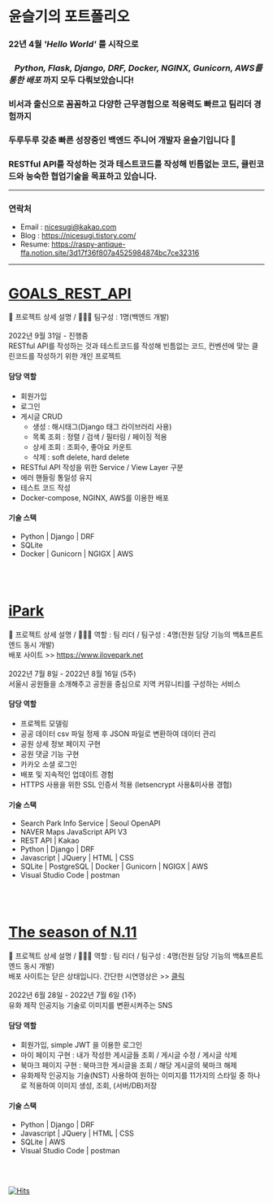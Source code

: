 # 윤슬기의 포트폴리오

### 22년 4월 ***'Hello World'*** 를 시작으로<br>
### &nbsp;&nbsp;    ***Python, Flask, Django, DRF, Docker, NGINX, Gunicorn, AWS를 통한 배포*** 까지 모두 다뤄보았습니다!  <br>
### 비서과 출신으로 꼼꼼하고 다양한 근무경험으로 적응력도 빠르고 팀리더 경험까지 <br>
### 두루두루 갖춘 빠른 성장중인 백엔드 주니어 개발자 윤슬기입니다 🤗 <br>
### RESTful API를 작성하는 것과 테스트코드를 작성해 빈틈없는 코드, 클린코드와 능숙한 협업기술을 목표하고 있습니다. <br>

---

### 연락처
- Email : nicesugi@kakao.com
- Blog  : https://nicesugi.tistory.com/
- Resume: https://raspy-antique-ffa.notion.site/3d17f36f807a4525984874bc7ce32316
        
---

# <a href="https://github.com/nicesugi/Social_Networking_Service">GOALS_REST_API</a>
🔼 프로젝트 상세 설명 / 💁🏻‍♀️ 팀구성 : 1명(백엔드 개발)<br>
<br>
2022년 9월 31일 - 진행중<br>
RESTful API를 작성하는 것과 테스트코드를 작성해 빈틈없는 코드, 컨벤션에 맞는 클린코드를 작성하기 위한 개인 프로젝트 <br>

#### 담당 역할
        
- 회원가입
- 로그인
- 게시글 CRUD
    - 생성 : 해시태그(Django 태그 라이브러리 사용)
    - 목록 조회 : 정렬 / 검색 / 필터링 / 페이징 적용
    - 상세 조회 : 조회수, 좋아요 카운트
    - 삭제 : soft delete, hard delete
- RESTful API 작성을 위한 Service / View Layer 구분
- 에러 핸들링 통일성 유지
- 테스트 코드 작성
- Docker-compose, NGINX, AWS를 이용한 배포

        
#### 기술 스택

- Python  |  Django  |  DRF
- SQLite
- Docker  |  Gunicorn  | NGIGX  |  AWS

<br>

<br>

# <a href="https://github.com/nicesugi/2JYK-iPark">iPark</a>
🔼 프로젝트 상세 설명 / 💁🏻‍♀️ 역할 : 팀 리더 / 팀구성 : 4명(전원 담당 기능의 백&프론트엔드 동시 개발)<br>
배포 사이트 >> https://www.ilovepark.net <br><br>
2022년 7월 8일 - 2022년 8월 16일 (5주)<br>
서울시 공원들을 소개해주고 공원을 중심으로 지역 커뮤니티를 구성하는 서비스<br>

#### 담당 역할
        
- 프로젝트 모델링
- 공공 데이터 csv 파일 정제 후 JSON 파일로 변환하여 데이터 관리
- 공원 상세 정보 페이지 구현
- 공원 댓글 기능 구현
- 카카오 소셜 로그인
- 배포 및 지속적인 업데이트 경험
- HTTPS 사용을 위한 SSL 인증서 적용 (letsencrypt 사용&미사용 경험)

        
#### 기술 스택

- Search Park Info Service | Seoul OpenAPI
- NAVER Maps JavaScript API V3
- REST API | Kakao
- Python  |  Django  |  DRF
- Javascript  |  JQuery  |  HTML  |  CSS
- SQLite |  PostgreSQL  |  Docker  |  Gunicorn  | NGIGX  |  AWS
- Visual Studio Code  |  postman
<br>

<br>


# <a href="https://github.com/nicesugi/2JYK-The_season_of_N.11">The season of N.11</a>
🔼 프로젝트 상세 설명 / 💁🏻‍♀️ 역할 : 팀 리더 / 팀구성 : 4명(전원 담당 기능의 백&프론트엔드 동시 개발)<br>
배포 사이트는 닫은 상태입니다. 간단한 시연영상은 >> [클릭](https://tv.kakao.com/v/430188053) <br><br>
2022년 6월 28일 - 2022년 7월 6일 (1주)<br>
유화 제작 인공지능 기술로 이미지를 변환시켜주는 SNS<br>

#### 담당 역할

- 회원가입, simple JWT 을 이용한 로그인
- 마이 페이지 구현 : 내가 작성한 게시글들 조회 / 게시글 수정 / 게시글 삭제
- 북마크 페이지 구현 : 북마크한 게시글을 조회 / 해당 게시글의 북마크 해제
- 유화제작 인공지능 기술(NST) 사용하여 원하는 이미지를 11가지의 스타일 중 하나로 적용하여 이미지 생성, 조회, (서버/DB)저장


#### 기술 스택

- Python  |  Django  |  DRF
- Javascript  |  JQuery  |  HTML  |  CSS
- SQLite |  AWS
- Visual Studio Code  |  postman
<br>


<br>

[![Hits](https://hits.seeyoufarm.com/api/count/incr/badge.svg?url=https%3A%2F%2Fgithub.com%2Fnicesugi%2F&count_bg=%2368F000&title_bg=%23FF1CBD&icon=&icon_color=%23E7E7E7&title=%F0%9F%A7%B8+Views&edge_flat=true)](https://hits.seeyoufarm.com)

